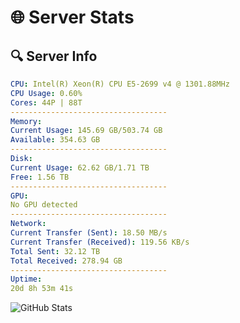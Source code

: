 # 🌐 Server Stats
## 🔍 Server Info
```yaml
CPU: Intel(R) Xeon(R) CPU E5-2699 v4 @ 1301.88MHz
CPU Usage: 0.60%
Cores: 44P | 88T
-----------------------------------
Memory:
Current Usage: 145.69 GB/503.74 GB
Available: 354.63 GB
-----------------------------------
Disk:
Current Usage: 62.62 GB/1.71 TB
Free: 1.56 TB
-----------------------------------
GPU:
No GPU detected
-----------------------------------
Network:
Current Transfer (Sent): 18.50 MB/s
Current Transfer (Received): 119.56 KB/s
Total Sent: 32.12 TB
Total Received: 278.94 GB
-----------------------------------
Uptime:
20d 8h 53m 41s
```
![GitHub Stats](https://img.shields.io/badge/Updated-2025-03-28_06:16:30-blue)
